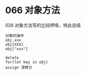# 066 对象方法

028 对象方法写的比较啰嗦，特此总结

```
对象的操作
obj.xxx
obj[XXX]
obj["xxx"]

delete
for(let key in obj)
assign 深拷贝
```